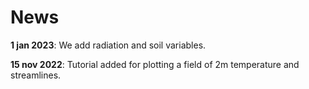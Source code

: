 # News

**1 jan 2023**: We add radiation and soil variables.

**15 nov 2022**: Tutorial added for plotting a field of 2m temperature and streamlines.


